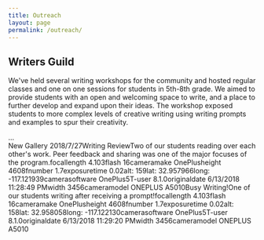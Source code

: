 ```yaml
---
title: Outreach
layout: page
permalink: /outreach/
---
```


## Writers Guild

We've held several writing workshops for the community and hosted regular classes and one on one sessions for students in 5th-8th grade. We aimed to provide students with an open and welcoming space to write, and a place to further develop and expand upon their ideas. The workshop exposed students to more complex levels of creative writing using writing prompts and examples to spur their creativity.

<div id="cp_widget_f167384f-1089-4992-bc31-73d73395bf45">...</div><script type="text/javascript">
var cpo = []; cpo["_object"] ="cp_widget_f167384f-1089-4992-bc31-73d73395bf45"; cpo["_fid"] = "AkHAlT-1G_YF";
var _cpmp = _cpmp || []; _cpmp.push(cpo);
(function() { var cp = document.createElement("script"); cp.type = "text/javascript";
cp.async = true; cp.src = "//www.cincopa.com/media-platform/runtime/libasync.js";
var c = document.getElementsByTagName("script")[0];
c.parentNode.insertBefore(cp, c); })(); </script><noscript><span>New Gallery 2018/7/27</span><span>Writing Review</span><span>Two of our students reading over each other's work. Peer feedback and sharing was one of the major focuses of the program.</span><span>focallength</span><span> 4.103</span><span>flash</span><span> 16</span><span>cameramake</span><span> OnePlus</span><span>height</span><span> 4608</span><span>fnumber</span><span> 1.7</span><span>exposuretime</span><span> 0.02</span><span>alt</span>:<span> 159</span><span>lat</span>:<span> 32.957966</span><span>long</span>:<span> -117.121939</span><span>camerasoftware</span><span> OnePlus5T-user 8.1.0</span><span>originaldate</span><span> 6/13/2018 11:28:49 PM</span><span>width</span><span> 3456</span><span>cameramodel</span><span> ONEPLUS A5010</span><span>Busy Writing!</span><span>One of our students writing after receiving a prompt!</span><span>focallength</span><span> 4.103</span><span>flash</span><span> 16</span><span>cameramake</span><span> OnePlus</span><span>height</span><span> 4608</span><span>fnumber</span><span> 1.7</span><span>exposuretime</span><span> 0.02</span><span>alt</span>:<span> 158</span><span>lat</span>:<span> 32.958058</span><span>long</span>:<span> -117.122130</span><span>camerasoftware</span><span> OnePlus5T-user 8.1.0</span><span>originaldate</span><span> 6/13/2018 11:29:20 PM</span><span>width</span><span> 3456</span><span>cameramodel</span><span> ONEPLUS A5010</span></noscript>
